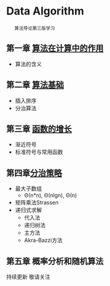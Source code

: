 # Data Algorithm
       算法导论第三版学习

## 第一章 [算法在计算中的作用](https://github.com/DjSasadvs/Data-Algorithm/blob/master/chapter%20one.md)
* 算法的含义

## 第二章 [算法基础](https://github.com/DjSasadvs/Data-Algorithm/blob/master/chapter%20two.md)
*  插入排序
*  分治算法

## 第三章 [函数的增长](https://github.com/DjSasadvs/Data-Algorithm/blob/master/chapter%20three.md)
* 渐近符号
* 标准符号与常用函数

## 第四章[分治策略](https://github.com/DjSasadvs/Data-Algorithm/blob/master/chapter%20four.md)
* 最大子数组
  * Θ(n*n), Θ(nlgn), Θ(n)
* 矩阵乘法Strassen
* 递归式求解
  * 代入法
  * 递归树法
  * 主方法
  * Akra-Bazzi方法

## 第五章 概率分析和随机算法

持续更新 敬请关注


